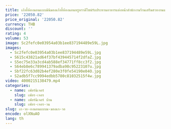 ```yaml
---
title: เก้าอี้ห้องนอนแบบมินิมอลเก้าอี้ห้องนอนหรูหราดีไซน์รับประทานอาหารแต่งหน้าสำนักงานร้านเสริมสวยงานแต่งงาน sillas de comedor นุ่ม Nordic wjx
price: '22050.82'
price_original: '22050.82'
currency: THB
discount: ''
rating: 4
volume: 53
image: Sc2fefc0e03954a03b1ee837194489e59L.jpg
images:
  - Sc2fefc0e03954a03b1ee837194489e59L.jpg
  - S615c43821ad64f37bf439445714f2dfaZ.jpg
  - S5ec75e33a3cd4ab588ef34771ff8cc3f2.jpg
  - S64eb8e6c789941379adba98c95223107u.jpg
  - Sbf22fc63d02b4ef280e3f0fe54190e04O.jpg
  - S2adb5f7cc9994edbb5780c81032515f4w.jpg
video: 4000215138479.mp4
categories:
  - name: เฟอร์นิเจอร์
    slug: เฟอร-เจอร
  - name: เฟอร์นิเจอร์ บ้าน
    slug: เฟอร-เจอร-าน
slug: เก-าอ-องนอนแบบม-มอลเก-าอ
encode: olXNuAO
lang: th
---
```

  